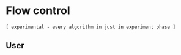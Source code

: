 <!-- the way how different users are supposed to login to site and follow their task  -->
 <link rel="stylesheet" href="https://cdn.jsdelivr.net/gh/subbrat/el@main/css/s6tn.css"/>

# Flow control

`[ experimental - every algorithm in just in experiment phase ]`

## User